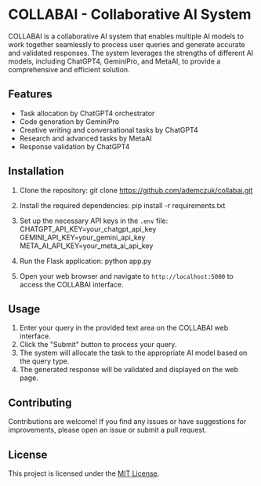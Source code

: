 # COLLABAI - Collaborative AI System

COLLABAI is a collaborative AI system that enables multiple AI models to work together seamlessly to process user queries and generate accurate and validated responses. The system leverages the strengths of different AI models, including ChatGPT4, GeminiPro, and MetaAI, to provide a comprehensive and efficient solution.

## Features

- Task allocation by ChatGPT4 orchestrator
- Code generation by GeminiPro
- Creative writing and conversational tasks by ChatGPT4
- Research and advanced tasks by MetaAI
- Response validation by ChatGPT4

## Installation

1. Clone the repository:
git clone https://github.com/ademczuk/collabai.git

2. Install the required dependencies:
pip install -r requirements.txt

3. Set up the necessary API keys in the `.env` file:
CHATGPT_API_KEY=your_chatgpt_api_key
GEMINI_API_KEY=your_gemini_api_key
META_AI_API_KEY=your_meta_ai_api_key

4. Run the Flask application:
python app.py

5. Open your web browser and navigate to `http://localhost:5000` to access the COLLABAI interface.

## Usage

1. Enter your query in the provided text area on the COLLABAI web interface.
2. Click the "Submit" button to process your query.
3. The system will allocate the task to the appropriate AI model based on the query type.
4. The generated response will be validated and displayed on the web page.

## Contributing

Contributions are welcome! If you find any issues or have suggestions for improvements, please open an issue or submit a pull request.

## License

This project is licensed under the [MIT License](LICENSE).